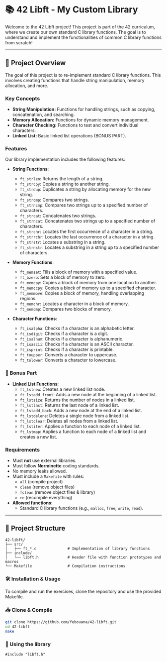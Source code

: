 # 📚 42 Libft - My Custom Library

Welcome to the 42 Libft project! This project is part of the 42 curriculum, where we create our own standard C library functions. The goal is to understand and implement the functionalities of common C library functions from scratch!

---

## **📜 Project Overview**
The goal of this project is to re-implement standard C library functions. This involves creating functions that handle string manipulation, memory allocation, and more.

### **Key Concepts**
- **String Manipulation:** Functions for handling strings, such as copying, concatenation, and searching.
- **Memory Allocation:** Functions for dynamic memory management.
- **Character Checking:** Functions to test and convert individual characters.
- **Linked List:** Basic linked list operations (BONUS PART).

### **Features**

Our library implementation includes the following features:

- **String Functions**: 
  - `ft_strlen`: Returns the length of a string.
  - `ft_strcpy`: Copies a string to another string.
  - `ft_strdup`: Duplicates a string by allocating memory for the new string.
  - `ft_strcmp`: Compares two strings.
  - `ft_strncmp`: Compares two strings up to a specified number of characters.
  - `ft_strcat`: Concatenates two strings.
  - `ft_strncat`: Concatenates two strings up to a specified number of characters.
  - `ft_strchr`: Locates the first occurrence of a character in a string.
  - `ft_strrchr`: Locates the last occurrence of a character in a string.
  - `ft_strstr`: Locates a substring in a string.
  - `ft_strnstr`: Locates a substring in a string up to a specified number of characters.

- **Memory Functions**: 
  - `ft_memset`: Fills a block of memory with a specified value.
  - `ft_bzero`: Sets a block of memory to zero.
  - `ft_memcpy`: Copies a block of memory from one location to another.
  - `ft_memccpy`: Copies a block of memory up to a specified character.
  - `ft_memmove`: Copies a block of memory, handling overlapping regions.
  - `ft_memchr`: Locates a character in a block of memory.
  - `ft_memcmp`: Compares two blocks of memory.

- **Character Functions**: 
  - `ft_isalpha`: Checks if a character is an alphabetic letter.
  - `ft_isdigit`: Checks if a character is a digit.
  - `ft_isalnum`: Checks if a character is alphanumeric.
  - `ft_isascii`: Checks if a character is an ASCII character.
  - `ft_isprint`: Checks if a character is printable.
  - `ft_toupper`: Converts a character to uppercase.
  - `ft_tolower`: Converts a character to lowercase.
 
### **🎯 Bonus Part**

- **Linked List Functions**: 
  - `ft_lstnew`: Creates a new linked list node.
  - `ft_lstadd_front`: Adds a new node at the beginning of a linked list.
  - `ft_lstsize`: Returns the number of nodes in a linked list.
  - `ft_lstlast`: Returns the last node of a linked list.
  - `ft_lstadd_back`: Adds a new node at the end of a linked list.
  - `ft_lstdelone`: Deletes a single node from a linked list.
  - `ft_lstclear`: Deletes all nodes from a linked list.
  - `ft_lstiter`: Applies a function to each node of a linked list.
  - `ft_lstmap`: Applies a function to each node of a linked list and creates a new list.

### **Requirements**
- Must **not** use external libraries.
- Must follow **Norminette** coding standards.
- No memory leaks allowed.
- Must include a `Makefile` with rules:
  - `all` (compile project)
  - `clean` (remove object files)
  - `fclean` (remove object files & library)
  - `re` (recompile everything)
- **Allowed functions:**
  - Standard C library functions (e.g., `malloc`, `free`, `write`, `read`).

---

## 📂 Project Structure

```plaintext
42-libft/
├── src/
│   ├── ft_*.c              # Implementation of library functions
├── include/
│   └── libft.h             # Header file with function prototypes and macros
└── Makefile                # Compilation instructions
```

### **🛠️ Installation & Usage**
To compile and run the exercises, clone the repository and use the provided Makefile.

### **📥 Clone & Compile**
```sh
git clone https://github.com/febouana/42-libft.git
cd 42-libft
make
```
### **🚀 Using the library**
```
#include "libft.h"
```
